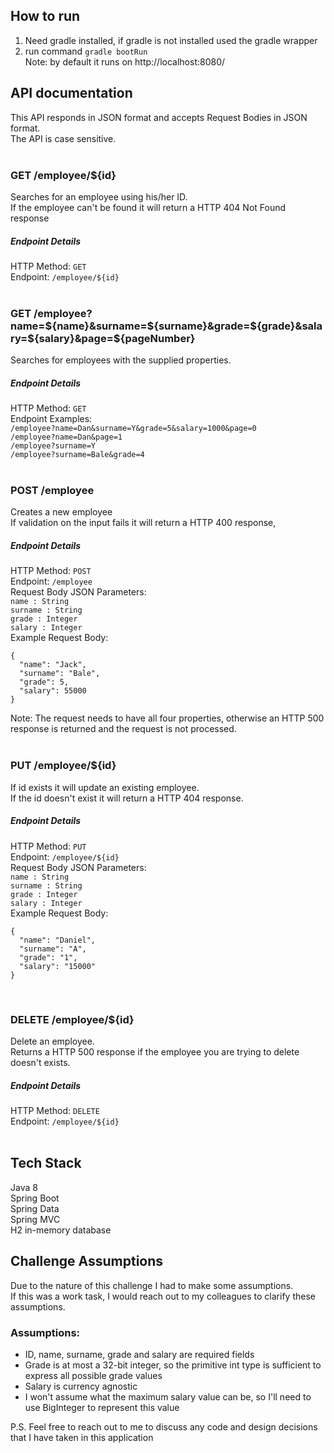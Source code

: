 ## How to run
1. Need gradle installed, if gradle is not installed used the gradle wrapper
2. run command `gradle bootRun`<br>
Note: by default it runs on http://localhost:8080/

## API documentation
This API responds in JSON format and accepts Request Bodies in JSON format.<br>
The API is case sensitive.<br>
<br>

### GET /employee/${id}
Searches for an employee using his/her ID.<br>
If the employee can't be found it will return a HTTP 404 Not Found response
##### Endpoint Details
HTTP Method: `GET`<br>
Endpoint: `/employee/${id}`<br>
<br>

### GET /employee?name=${name}&surname=${surname}&grade=${grade}&salary=${salary}&page=${pageNumber}
Searches for employees with the supplied properties.
##### Endpoint Details
HTTP Method: `GET`<br>
Endpoint Examples:<br>
`/employee?name=Dan&surname=Y&grade=5&salary=1000&page=0`<br>
`/employee?name=Dan&page=1`<br>
`/employee?surname=Y`<br>
`/employee?surname=Bale&grade=4`<br>
<br>

### POST /employee
Creates a new employee<br>
If validation on the input fails it will return a HTTP 400 response,
##### Endpoint Details
HTTP Method: `POST`<br>
Endpoint: `/employee`<br>
Request Body JSON Parameters:<br>
`name : String`<br>
`surname : String`<br>
`grade : Integer`<br>
`salary : Integer`<br>
Example Request Body:<br>
```
{
  "name": "Jack",
  "surname": "Bale",
  "grade": 5,
  "salary": 55000
}
```
Note: The request needs to have all four properties, otherwise an HTTP 500 response is returned and the request is not processed.<br>
<br>

### PUT /employee/${id}
If id exists it will update an existing employee.<br>
If the id doesn't exist it will return a HTTP 404 response.
##### Endpoint Details
HTTP Method: `PUT`<br>
Endpoint: `/employee/${id}`<br>
Request Body JSON Parameters:<br>
`name : String`<br>
`surname : String`<br>
`grade : Integer`<br>
`salary : Integer`<br>
Example Request Body:
```
{
  "name": "Daniel",
  "surname": "A",
  "grade": "1",
  "salary": "15000"
}
```
<br>

### DELETE /employee/${id}
Delete an employee.<br>
Returns a HTTP 500 response if the employee you are trying to delete doesn't exists.
##### Endpoint Details
HTTP Method: `DELETE`<br>
Endpoint: `/employee/${id}`<br>
<br>

## Tech Stack
Java 8<br>
Spring Boot<br>
Spring Data<br>
Spring MVC<br>
H2 in-memory database


## Challenge Assumptions
Due to the nature of this challenge I had to make some assumptions.<br>
If this was a work task, I would reach out to my colleagues to clarify these assumptions.

### Assumptions:
- ID, name, surname, grade and salary are required fields
- Grade is at most a 32-bit integer, so the primitive int type is sufficient to express all possible grade values
- Salary is currency agnostic
- I won't assume what the maximum salary value can be, so I'll need to use BigInteger to represent this value

P.S. Feel free to reach out to me to discuss any code and design decisions that I have taken in this application
